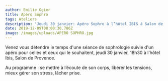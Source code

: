 ```yaml
---
author: Emilie Ogier
title: Apéro Sophro
tags: Ateliers
description: 'Jeudi 30 janvier: Apéro Sophro à l’hôtel IBIS à Salon de Provence'
date: 2019-12-09T08:00:30.786Z
image: /images/uploads/APERO SOPHRO.jpg
---
```

Venez vous détendre le temps d'une séance de sophrologie suivie d'un apéro pour celles et ceux qui le souhaitent, jeudi 30 janvier, 18h30 à l’hôtel Ibis, Salon de Provence.

Au programme : se mettre à l’écoute de son corps, libérer les tensions, mieux gérer son stress, lâcher prise.
